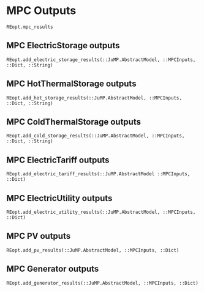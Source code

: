 # MPC Outputs
```@docs
REopt.mpc_results
```

## MPC ElectricStorage outputs
```@docs
REopt.add_electric_storage_results(::JuMP.AbstractModel, ::MPCInputs, ::Dict, ::String)
```

## MPC HotThermalStorage outputs
```@docs
REopt.add_hot_storage_results(::JuMP.AbstractModel, ::MPCInputs, ::Dict, ::String)
```

## MPC ColdThermalStorage outputs
```@docs
REopt.add_cold_storage_results(::JuMP.AbstractModel, ::MPCInputs, ::Dict, ::String)
```

## MPC ElectricTariff outputs
```@docs
REopt.add_electric_tariff_results(::JuMP.AbstractModel ::MPCInputs, ::Dict)
```

## MPC ElectricUtility outputs
```@docs
REopt.add_electric_utility_results(::JuMP.AbstractModel, ::MPCInputs, ::Dict)
```

## MPC PV outputs
```@docs
REopt.add_pv_results(::JuMP.AbstractModel, ::MPCInputs, ::Dict)
```

## MPC Generator outputs
```@docs
REopt.add_generator_results(::JuMP.AbstractModel, ::MPCInputs, ::Dict)
```

